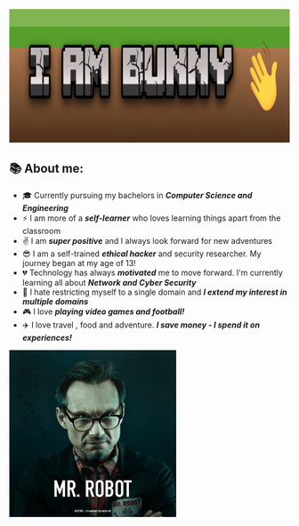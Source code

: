 
<img src="Bunny.gif" width="1280" height="240">

## 📚 About me:


- :mortar_board: Currently pursuing my bachelors in ***Computer Science and Engineering***
- :zap: I am more of a ***self-learner*** who loves learning things apart from the classroom
- :v: I am ***super positive*** and I always look forward for new adventures
- :sunglasses: I am a self-trained ***ethical hacker*** and security researcher. My journey began at my age of 13!
- :broken_heart: Technology has always ***motivated*** me to move forward.  I'm currently learning all about ***Network and Cyber Security***
- :open_hands: I hate restricting myself to a single domain and ***I extend my interest in multiple domains***
- :video_game: I love ***playing video games and football!***
- :airplane: I love travel , food and adventure. ***I save money - I spend it on experiences!***


<img src="robo.gif" width="300">



